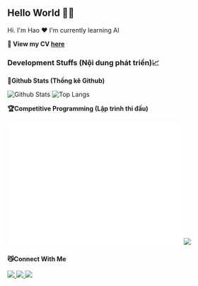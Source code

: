 ## Hello World 👨‍💻

Hi. I'm Hao ❤️ I'm currently learning AI

**📜 View my CV [here](http://tdh.id.vn/)**
### Development Stuffs (Nội dung phát triển)📈

<b> 📝Github Stats (Thống kê Github)</b>
        <div class="profile-section">
                <img height="200em" src="http://github-profile-summary-cards.vercel.app/api/cards/stats?username=trandinhhao&theme=github" alt="Github Stats" class="github-stats">
                <img height="200em" src="https://github-readme-stats.vercel.app/api/top-langs/?username=trandinhhao&layout=donut" alt="Top Langs" class="top-langs">
        </div>
    
<b> 🏆Competitive Programming (Lập trình thi đấu)</b>
<p float="left">
<img height="280em" src="https://raw.githubusercontent.com/trandinhhao/cf/main/output/light_card.svg" />
<img height="273em" src="https://leetcard.jacoblin.cool/trandinhhao?theme=wtf&font=B612&ext=activity" />
</p>

#### 😼Connect With Me
<p left="center">
<a href="https://www.linkedin.com/in/trandinhhao">
  <img src="https://img.shields.io/badge/linkedin-%230077B5.svg?&style=for-the-badge&logo=linkedin&logoColor=white" height=25>
</a> 
<a href="https://www.facebook.com/trandinhhaoo">
  <img src="https://img.shields.io/badge/Facebook-1877F2?style=for-the-badge&logo=facebook&logoColor=white" height=25>
</a>
<a href="mailto:haodinhtran06@gmail.com">
  <img src="https://img.shields.io/badge/Gmail-D14836?style=for-the-badge&logo=gmail&logoColor=white" height=25>
</a>
</p>
